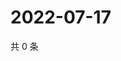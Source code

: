 # 2022-07-17

共 0 条

<!-- BEGIN WEIBO -->
<!-- 最后更新时间 Sun Jul 17 2022 16:18:07 GMT+0800 (China Standard Time) -->

<!-- END WEIBO -->
